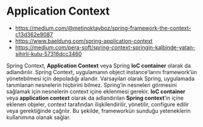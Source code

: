 # Application Context

- <https://medium.com/@metinoktayboz/spring-framework-the-context-c13d362e9087>
- <https://www.baeldung.com/spring-application-context>
- <https://medium.com/pera-soft/spring-context-springin-kalbinde-yatan-sihirli-kutu-57316dcc3460>

Spring Context, **Application Context** veya Spring **IoC container** olarak da adlandırılır. Spring Context, uygulamanın object instance’larını framework’ün yönetebilmesi için depoladığı alandır. Varsayılan olarak Spring, uygulamada tanımlanan nesnelerin hiçbirini bilmez. Spring’in nesneleri görmesini sağlamak için nesnelerin context içine eklenmesi gerekir. **IoC container** veya **application context** olarak da adlandırılan **Spring context**’in içine eklenen objeler, context tarafından ilişkilendirilir, yönetilir, configure edilir veya gerektiğinde çağrılır. Bu şekilde, frameworkün sunduğu yeteneklerin kullanımına olanak sağlar.
